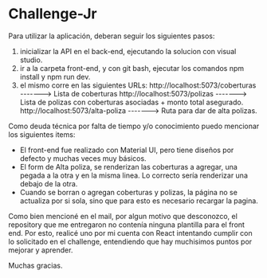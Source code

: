 # Challenge-Jr

Para utilizar la aplicación, deberan seguir los siguientes pasos:
1) inicializar la API en el back-end, ejecutando la solucion con visual studio.
2) ir a la carpeta front-end, y con git bash, ejecutar los comandos npm install y npm run dev.
3) el mismo corre en las siguientes URLs: http://localhost:5073/coberturas   -------> Lista de coberturas
                                           http://localhost:5073/polizas      -------> Lista de polizas con coberturas asociadas + monto total asegurado.
                                           http://localhost:5073/alta-poliza  -------> Ruta para dar de alta polizas.


Como deuda técnica por falta de tiempo y/o conocimiento puedo mencionar los siguientes items:
- El front-end fue realizado con Material UI, pero tiene diseños por defecto y muchas veces muy básicos.
- El form de Alta poliza, se renderizan las coberturas a agregar, una pegada a la otra y en la misma linea. Lo correcto sería renderizar una debajo de la otra.
- Cuando se borran o agregan coberturas y polizas, la página no se actualiza por si sola, sino que para esto es necesario recargar la pagina.

Como bien mencioné en el mail, por algun motivo que desconozco, el repository que me entregaron no contenía ninguna plantilla para el front end. Por esto, realicé uno por mi cuenta con React intentando cumplir con lo solicitado en el challenge, entendiendo que hay muchisimos puntos por mejorar y aprender.

Muchas gracias.